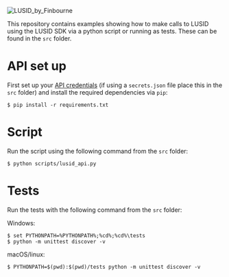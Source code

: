 ![LUSID_by_Finbourne](https://content.finbourne.com/LUSID_repo.png)

This repository contains examples showing how to make calls to LUSID using the LUSID SDK via a python script or running as tests. These can be found in the `src` folder. 

# API set up

First set up your [API credentials](https://support.finbourne.com/getting-started-with-apis-sdks) (if using a `secrets.json` file place this in the `src` folder) and install the required dependencies via `pip`:

```
$ pip install -r requirements.txt
```

# Script

Run the script using the following command from the `src` folder:

```
$ python scripts/lusid_api.py
```

# Tests

Run the tests with the following command from the `src` folder:

Windows:

```
$ set PYTHONPATH=%PYTHONPATH%;%cd%;%cd%\tests
$ python -m unittest discover -v
```

macOS/linux:

```
$ PYTHONPATH=$(pwd):$(pwd)/tests python -m unittest discover -v
```
